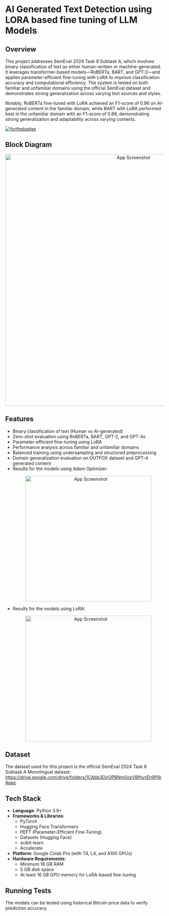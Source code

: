 # AI Generated Text Detection using LORA based fine tuning of LLM Models

## Overview

This project addresses SemEval 2024 Task 8 Subtask A, which involves binary classification of text as either human-written or machine-generated. It leverages transformer-based models—RoBERTa, BART, and GPT-2—and applies parameter-efficient fine-tuning with LoRA to improve classification accuracy and computational efficiency. The system is tested on both familiar and unfamiliar domains using the official SemEval dataset and demonstrates strong generalization across varying text sources and styles.

Notably, RoBERTa fine-tuned with LoRA achieved an F1-score of 0.96 on AI-generated content in the familiar domain, while BART with LoRA performed best in the unfamiliar domain with an F1-score of 0.88, demonstrating strong generalization and adaptability across varying contexts.

[![forthebadge](https://forthebadge.com/images/badges/made-with-python.svg)](https://forthebadge.com)


## Block Diagram

<p align="center">
  <img src="https://i.postimg.cc/bJv5x0tK/x.png" alt="App Screenshot" width="800">
</p>  


## Features

- Binary classification of text (Human vs AI-generated)
- Zero-shot evaluation using RoBERTa, BART, GPT-2, and GPT-4o
- Parameter-efficient fine-tuning using LoRA
- Performance analysis across familiar and unfamiliar domains
- Balanced training using undersampling and structured preprocessing
- Domain generalization evaluation on OUTFOX dataset and GPT-4 generated content
- Results for the models using Adam Optimizer:
  <p align="center">
    <img src="https://i.postimg.cc/9Qr4PtFZ/x2.png" alt="App Screenshot" width="400">
  </p>  
- Results for the models using LoRA:
  <p align="center">
    <img src="https://i.postimg.cc/y6jWwrD0/x3.png" alt="App Screenshot" width="400">
  </p>  

## Dataset

The dataset used for this project is the official SemEval 2024 Task 8 Subtask A Monolingual dataset: https://drive.google.com/drive/folders/1CAbb3DjrOPBNm0ozVBfhvrEh9P9rAppc

## Tech Stack

- **Language**: Python 3.9+
- **Frameworks & Libraries**:
  - PyTorch
  - Hugging Face Transformers
  - PEFT (Parameter-Efficient Fine-Tuning)
  - Datasets (Hugging Face)
  - scikit-learn
  - Accelerate
- **Platform**: Google Colab Pro (with T4, L4, and A100 GPUs)
- **Hardware Requirements**:
  - Minimum 16 GB RAM
  - 5 GB disk space
  - At least 16 GB GPU memory for LoRA-based fine-tuning

## Running Tests

The models can be tested using historical Bitcoin price data to verify prediction accuracy.

